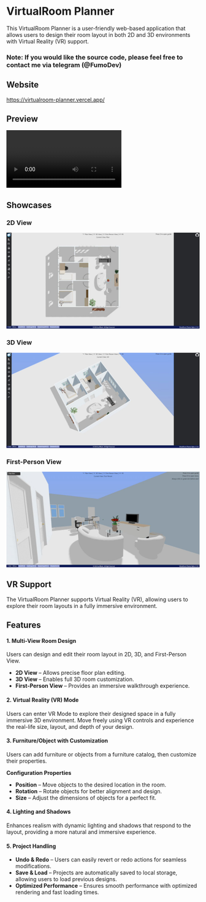# VirtualRoom Planner

This VirtualRoom Planner is a user-friendly web-based application that allows users to design their room layout in both 2D and 3D environments with Virtual Reality (VR) support.
### Note: If you would like the source code, please feel free to contact me via telegram (@FumoDev)

## Website

https://virtualroom-planner.vercel.app/

## Preview

![VRP Preview](https://raw.githubusercontent.com/MNash-04/virtual-room-planner/main/VRP%20Preview.mp4)

## Showcases

### 2D View

![2D View](https://raw.githubusercontent.com/MNash-04/virtual-room-planner/main/2D%20Example.jpg)

### 3D View

![3D View](https://raw.githubusercontent.com/MNash-04/virtual-room-planner/main/3D%20Example.jpg)

### First-Person View

![First-Person View](https://raw.githubusercontent.com/MNash-04/virtual-room-planner/main/First-Person%20Example.jpg)

## VR Support

The VirtualRoom Planner supports Virtual Reality (VR), allowing users to explore their room layouts in a fully immersive environment.

## Features

#### 1. Multi-View Room Design

Users can design and edit their room layout in 2D, 3D, and First-Person View.

* **2D View** – Allows precise floor plan editing.
* **3D View** – Enables full 3D room customization.
* **First-Person View** – Provides an immersive walkthrough experience.

#### 2. Virtual Reality (VR) Mode

Users can enter VR Mode to explore their designed space in a fully immersive 3D environment. Move freely using VR controls and experience the real-life size, layout, and depth of your design.

#### 3. Furniture/Object with Customization

Users can add furniture or objects from a furniture catalog, then customize their properties.

**Configuration Properties**
* **Position** – Move objects to the desired location in the room.
* **Rotation** – Rotate objects for better alignment and design.
* **Size** – Adjust the dimensions of objects for a perfect fit.

#### 4. Lighting and Shadows

Enhances realism with dynamic lighting and shadows that respond to the layout, providing a more natural and immersive experience.

#### 5. Project Handling

* **Undo & Redo** – Users can easily revert or redo actions for seamless modifications.
* **Save & Load** – Projects are automatically saved to local storage, allowing users to load previous designs.
* **Optimized Performance** – Ensures smooth performance with optimized rendering and fast loading times.
